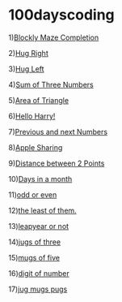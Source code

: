 # 100dayscoding

1)[Blockly Maze Completion](1.1.md)



2)[Hug Right](1.2.md)

3)[Hug Left](1.3.md)

4)[Sum of Three Numbers](1.4.md)


5)[Area of Triangle](1.6.md)


6)[Hello Harry! ](1.7.md)

7)[Previous and next Numbers](1.5.md)


8)[Apple Sharing](1.8.md)

9)[Distance between 2 Points](2.5.md)

10)[Days in a month](3.9.md)

11)[odd or even](3.1.md)

12)[the least of them.](3.8.md)

13)[leapyear or not](3.j.md)

14)[jugs of three](3.P.md)

15)[mugs of five](3.Q.md)

16)[digit of number](5.D.md)

17)[jug mugs pugs](3.R.md)
